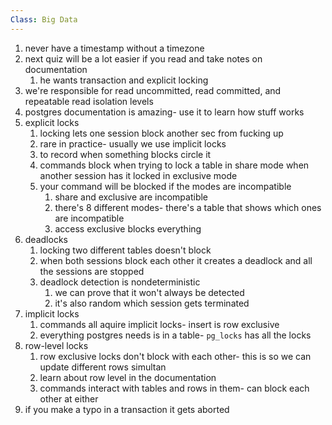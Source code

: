 ```yaml
---
Class: Big Data
---
```


1. never have a timestamp without a timezone
2. next quiz will be a lot easier if you read and take notes on documentation
    1. he wants transaction and explicit locking
3. we're responsible for read uncommitted, read committed, and repeatable read isolation levels
4. postgres documentation is amazing- use it to learn how stuff works
5. explicit locks
    1. locking lets one session block another sec from fucking up
    2. rare in practice- usually we use implicit locks
    3. to record when something blocks circle it
    4. commands block when trying to lock a table in share mode when another session has it locked in exclusive mode
    5. your command will be blocked if the modes are incompatible
        1. share and exclusive are incompatible
        2. there's 8 different modes- there's a table that shows which ones are incompatible
        3. access exclusive blocks everything
6. deadlocks
    1. locking two different tables doesn't block
    2. when both sessions block each other it creates a deadlock and all the sessions are stopped
    3. deadlock detection is nondeterministic
        1. we can prove that it won't always be detected
        2. it's also random which session gets terminated
7. implicit locks
    1. commands all aquire implicit locks- insert is row exclusive
    2. everything postgres needs is in a table- `pg_locks` has all the locks
8. row-level locks
    1. row exclusive locks don't block with each other- this is so we can update different rows simultan
    2. learn about row level in the documentation
    3. commands interact with tables and rows in them- can block each other at either
9. if you make a typo in a transaction it gets aborted
